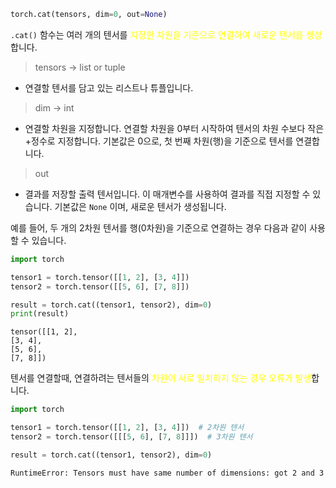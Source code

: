 ```python
torch.cat(tensors, dim=0, out=None)
```

`.cat()` 함수는 여러 개의 텐서를 <font color="#ffff00">지정한 차원을 기준으로 연결하여 새로운 텐서를 생성</font>합니다. 

> tensors -> list or tuple
- 연결할 텐서를 담고 있는 리스트나 튜플입니다.

> dim -> int
- 연결할 차원을 지정합니다. 연결할 차원을 0부터 시작하여 텐서의 차원 수보다 작은 +정수로 지정합니다. 기본값은 0으로, 첫 번째 차원(행)을 기준으로 텐서를 연결합니다.

> out
- 결과를 저장할 출력 텐서입니다. 이 매개변수를 사용하여 결과를 직접 지정할 수 있습니다. 기본값은 `None` 이며, 새로운 텐서가 생성됩니다.

예를 들어, 두 개의 2차원 텐서를 행(0차원)을 기준으로 연결하는 경우 다음과 같이 사용할 수 있습니다.

```python
import torch

tensor1 = torch.tensor([[1, 2], [3, 4]])
tensor2 = torch.tensor([[5, 6], [7, 8]])

result = torch.cat((tensor1, tensor2), dim=0)
print(result)
```

```
tensor([[1, 2],
[3, 4],
[5, 6],
[7, 8]])
```

텐서를 연결할때, 연결하려는 텐서들의 <font color="#ffff00">차원이 서로 일치하지 않는 경우 오류가 발생</font>합니다. 

```python
import torch

tensor1 = torch.tensor([[1, 2], [3, 4]])  # 2차원 텐서
tensor2 = torch.tensor([[[5, 6], [7, 8]]])  # 3차원 텐서

result = torch.cat((tensor1, tensor2), dim=0)
```

```
RuntimeError: Tensors must have same number of dimensions: got 2 and 3
```

